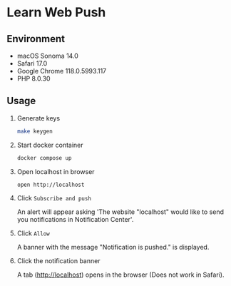 # Learn Web Push

## Environment

-   macOS Sonoma 14.0
-   Safari 17.0
-   Google Chrome 118.0.5993.117
-   PHP 8.0.30

## Usage

1.  Generate keys

    ```sh
    make keygen
    ```

2.  Start docker container

    ```sh
    docker compose up
    ```

3.  Open localhost in browser

    ```sh
    open http://localhost
    ```

4.  Click `Subscribe and push`

    An alert will appear asking 'The website "localhost" would like to send you notifications in Notification Center'.

5.  Click `Allow`

    A banner with the message "Notification is pushed." is displayed.

6.  Click the notification banner

    A tab (<http://localhost>) opens in the browser (Does not work in Safari).
